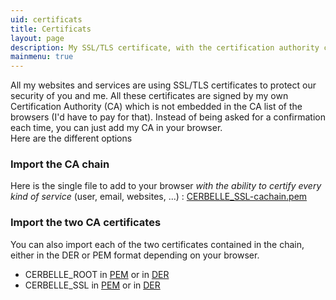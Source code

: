 ```yaml
---
uid: certificats
title: Certificats
layout: page
description: My SSL/TLS certificate, with the certification authority chain. 
mainmenu: true
---
```

<p>All my websites and services are using SSL/TLS certificates to protect our
security of you and me.  All these certificates are signed by my own
Certification Authority (CA) which is not embedded in the CA list of the
browsers (I'd have to pay for that). Instead of being asked for a confirmation
each time, you can just add my CA in your browser. <br/>
Here are the different options</p>
  
<h3>Import the CA chain</h3>

<p>Here is the single file to add to your browser <em>with the ability to
certify every kind of service</em> (user, email, websites, ...) : <a
href="{{ "/assets/pages/CERBELLE_SSL-cachain.pem" | relative_url }}">CERBELLE_SSL-cachain.pem</a></p>

<h3>Import the two CA certificates</h3>

<p>You can also import each of the two certificates contained in the chain,
either in the DER or PEM format depending on your browser.<br/>
    <ul>
        <li>CERBELLE_ROOT in <a href="{{ "/assets/pages/CERBELLE_ROOT-cacert.pem" | relative_url }}">PEM</a> or in <a href="{{ "/assets/pages/CERBELLE_ROOT-cacert.der" | relative_url }}">DER</a></li>
        <li>CERBELLE_SSL in <a href="{{ "/assets/pages/CERBELLE_SSL-cacert.pem" | relative_url }}">PEM</a> or in <a href="{{ "/assets/pages/CERBELLE_SSL-cacert.der" | relative_url }}">DER</a></li>
    </ul>
</p>
